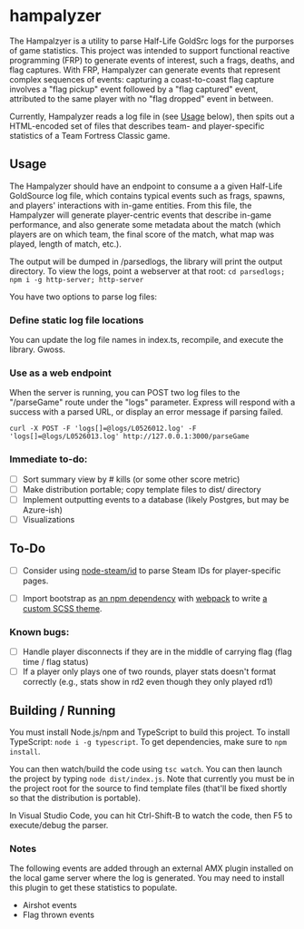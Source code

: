 # hampalyzer

The Hampalzyer is a utility to parse Half-Life GoldSrc logs for the purporses of game statistics.  This project was intended to support functional reactive programming (FRP) to generate events of interest, such a frags, deaths, and flag captures.  With FRP, Hampalyzer can generate events that represent complex sequences of events: capturing a coast-to-coast flag capture involves a "flag pickup" event followed by a "flag captured" event, attributed to the same player with no "flag dropped" event in between.

Currently, Hampalyzer reads a log file in (see [Usage](#usage) below), then spits out a HTML-encoded set of files that describes team- and player-specific statistics of a Team Fortress Classic game.

## Usage

The Hampalyzer should have an endpoint to consume a a given Half-Life GoldSource log file, which contains typical events such as frags, spawns, and players' interactions with in-game entities. From this file, the Hampalyzer will generate player-centric events that describe in-game performance, and also generate some metadata about the match (which players are on which team, the final score of the match, what map was played, length of match, etc.).

The output will be dumped in /parsedlogs, the library will print the output directory.  To view the logs, point a webserver at that root: `cd parsedlogs; npm i -g http-server; http-server`

You have two options to parse log files:

### Define static log file locations

You can update the log file names in index.ts, recompile, and execute the library.  Gwoss.

### Use as a web endpoint

When the server is running, you can POST two log files to the "/parseGame" route under the "logs" parameter.  Express will respond with a success with a parsed URL, or display an error message if parsing failed.

```
curl -X POST -F 'logs[]=@logs/L0526012.log' -F 'logs[]=@logs/L0526013.log' http://127.0.0.1:3000/parseGame
```

### Immediate to-do:

- [ ] Sort summary view by # kills (or some other score metric)
- [ ] Make distribution portable; copy template files to dist/ directory
- [ ] Implement outputting events to a database (likely Postgres, but may be Azure-ish)
- [ ] Visualizations

## To-Do

- [ ] Consider using [node-steam/id](https://github.com/node-steam/id) to parse Steam IDs for player-specific pages.
- [ ] Import bootstrap as [an npm dependency](https://getbootstrap.com/docs/4.4/getting-started/download/#npm) with [webpack](https://getbootstrap.com/docs/4.4/getting-started/webpack/) to write [a custom SCSS theme](https://getbootstrap.com/docs/4.4/getting-started/theming/).


### Known bugs:

- [ ] Handle player disconnects if they are in the middle of carrying flag (flag time / flag status)
- [ ] If a player only plays one of two rounds, player stats doesn't format correctly (e.g., stats show in rd2 even though they only played rd1)

## Building / Running

You must install Node.js/npm and TypeScript to build this project.  To install TypeScript: `node i -g typescript`.  To get dependencies, make sure to `npm install`.

You can then watch/build the code using `tsc watch`.  You can then launch the project by typing `node dist/index.js`.  Note that currently you must be in the project root for the source to find template files (that'll be fixed shortly so that the distribution is portable).

In Visual Studio Code, you can hit Ctrl-Shift-B to watch the code, then F5 to execute/debug the parser.

### Notes

The following events are added through an external AMX plugin installed on the local game server where the log is generated.  You may need to install this plugin to get these statistics to populate.
* Airshot events
* Flag thrown events

